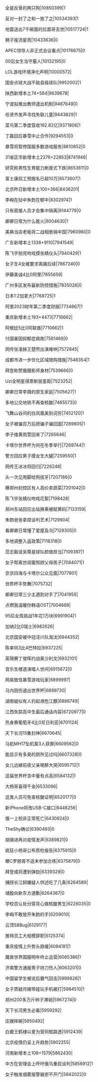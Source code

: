全是反骨的两只狗|10850399|1

反对一封了之和一放了之|10534393|1

地震送出7千碗面的拉面哥去世|10517724|1

狮子座流星雨|10433636|0

APEC领导人非正式会议看点|10176875|0

00后女生当守墓人|10132195|0

LOL游戏环境净化声明|10000572|

国安点球大战不敌县级球队|9952002|1

陕西新增本土74+584|9639678|

宁波拟推出教师退出机制|9467649|0

任贤齐发声寻找失联儿童|9443829|1

菜鸟第二季度营收182.82亿|9371806|1

丁磊回应暴雪中止合作|9294553|0

暴雪将暂停国服多数游戏服务|8810852|0

31省区市新增本土2276+22853|8741946|

研究称男性生育能力断崖式下跌|8653611|0

富士康招工预报名已超10万|8573607|1

北京昨日新增本土100+366|8436201|

李峋在狱中朱韵在郁中|8302974|1

只有密接人员才会集中隔离|8144779|0

卿卿日常为什么能火|8004630|1

美典当店老板将二战相册捐中国|7960980|0

广东新增本土1338+9110|7941549|

陈飞宇拍完吻戏摸张婧仪头|7940429|1

女子生4女被要求离婚后续|7867240|0

伊藤美诚4比0阿里|7855659|

广州多区发布最新防控措施|7835026|0

日本1:2加拿大|7768725|1

阿里2023财年第二季度财报|7734867|1

重庆新增本土193+4473|7716662|

阿根廷5比0阿联酋|7710662|1

付国豪因抑郁症病故|7581469|0

网传张凌赫王楚然出演难哄|7572845|

成都市进一步优化区域限购措施|7548354|1

拜登称赞俄摄影师身材|7539666|0

Uzi全明星得票断层差距|7523252|

卿卿日常李薇的原生家庭|7505627|1

多地公交地铁不再查核酸|7465573|0

飞舞山谷间的白凤凰美到词穷|7452120|1

女子被骗百万后把骗子骗回国|7289805|1

李子维黄雨萱回来了|7285646|

卡塔尔世界杯为何在冬季举行|7269744|1

警方回应男子摸女生大腿|7259550|1

网传王冰冰将回归|7226248|

头一次见用脚给狗拔牙|7207186|0

曝郑州封控区有人高价卖蔬菜|7201042|0

陈飞宇张婧仪吻戏花絮|7198428|

郑州东站回应出站换乘被赋黄码|7133159|

朱韵爸爸拿捏谈判艺术|7129904|

看卿卿日常懂了爱屋及乌|7129305|0

多地调整入返政策|7118318|0

范志毅说吴尊是球队颜值担当|7109397|1

女子帮离世闺蜜照顾父母孩子|7084071|1

京京四海与卡塔尔公众见面|7077801|

世界杯手势舞|7075732|

卿卿日常三少主遇到对手了|7041955|

点燃我温暖你韩语OST|7004668|

95后女孩挑战1年花1万块|6991904|1

加纳2比0瑞士|6982626|

北京国安被中冠泾川队淘汰|6944352|

陈幸同3比4巴特拉|6937225|

英锦赛丁俊晖约战奥沙利文|6932101|

音乐生楼道演唱人世间|6915672|0

网易致信暴雪游戏玩家|6899997|

马内因伤退出世界杯|6899730|

湖南疑似有人钓起濒危江豚|6886749|

江西失踪高中生最后通话内容|6720977|0

热身赛葡萄牙4比0尼日利亚|6701124|

天下长河15集封神|6670645|

马航MH17坠机案3人获罪|6609562|0

能显示有多臭的厕所见过吗|6607328|0

女儿远嫁前夜父亲喝醉大哭|6595712|1

这届世界杯含中量有点高|6584132|1

大杨哥喜得千金|6533096|

这类人员可免查核酸证明|6520177|0

新iPhone将改USB-C接口|6446256|

俄一上校非正常死亡|6430824|0

TheShy确诊|6390493|0

胡锡进再对疫情发声|6389821|0

疯狂小杨哥公布质检报告|6375915|0

曝C罗肠胃不适未参加合练|6375879|0

拜登或将遭到弹劾|6339329|0

捕捞长江鲟嫌疑人供述吃了几条|6264589|

储殷向新东方道歉|6264367|0

学校否认处分穿背心做核酸男生|6226035|0

李峋不敢放开朱韵的手|6209010|

云顶S8Bug|6129177|

推特员工大规模辞职|6125374|

重庆疫情上升势头趋缓|6094181|1

魔兽世界国服明年终止运营|6065386|1

济南警方通报男子持刀伤人|6063201|0

中国留学生被讹后霸气回击|5999826|1

女子质疑月嫂带娃玩手机被打|5984510|1

郑州200多万斤柿子滞销|5967274|0

天下长河男生必看|5959292|

庄嫂摔碗|5950492|

白鹿王鹤棣以爱为营同框路透|5912439|

北京疫情仍呈上升趋势|5902255|

河南新增本土108+1579|5862430|

中方在安理会上呼吁俄乌重启谈判|5856912|1

女子触发烟雾报警器拒不开门|5842022|0

